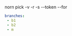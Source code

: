 

norn pick -v <vendor> -r <repo> -s <sha> --token <token> --for <source ref>

```yaml
branches:
 - b1
 - b2
 - m
```